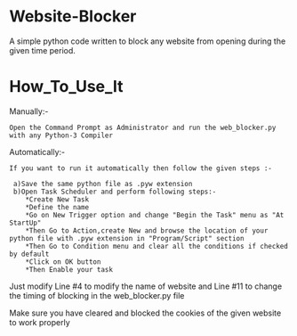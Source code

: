 # Website-Blocker
A simple python code written to block any website from opening during the given time period.

# How_To_Use_It
  Manually:-
  
    Open the Command Prompt as Administrator and run the web_blocker.py with any Python-3 Compiler
    
  Automatically:-
    
    If you want to run it automatically then follow the given steps :-
    
     a)Save the same python file as .pyw extension
     b)Open Task Scheduler and perform following steps:-
        *Create New Task
        *Define the name
        *Go on New Trigger option and change "Begin the Task" menu as "At StartUp"
        *Then Go to Action,create New and browse the location of your python file with .pyw extension in "Program/Script" section
        *Then Go to Condition menu and clear all the conditions if checked by default
        *Click on OK button
        *Then Enable your task
        
Just modify Line #4 to modify the name of website and Line #11 to change the timing of blocking in the web_blocker.py file 

Make sure you have cleared and blocked the cookies of the given website to work properly
